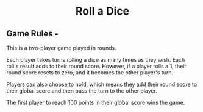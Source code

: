 <h1 align="center"> Roll a Dice </h1>



## Game Rules -

This is a two-player game played in rounds.

Each player takes turns rolling a dice as many times as they wish. Each roll's result adds to their round score. However, if a player rolls a 1, their round score resets to zero, and it becomes the other player's turn.

Players can also choose to hold, which means they add their round score to their global score and then pass the turn to the other player.

The first player to reach 100 points in their global score wins the game.
